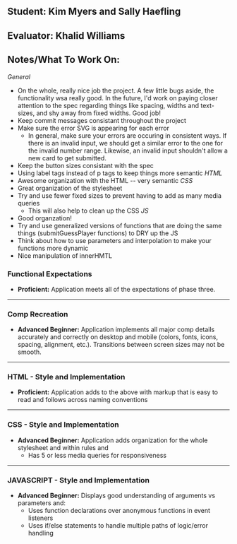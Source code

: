 ## Student: Kim Myers and Sally Haefling
## Evaluator: Khalid Williams 
## Notes/What To Work On:
*General*
* On the whole, really nice job the project. A few little bugs aside, the functionality wsa really good. In the future, I'd work on paying closer attention to the spec regarding things like spacing, widths and text-sizes, and shy away from fixed widths. Good job!
* Keep commit messages consistant throughout the project 
* Make sure the error SVG is appearing for each error 
    * In general, make sure your errors are occuring in consistent ways. If there is an invalid input, we should get a similar error to the one for the invalid number range. Likewise, an invalid input shouldn't allow a new card to get submitted.
* Keep the button sizes consistant with the spec 
* Using label tags instead of p tags to keep things more semantic 
*HTML* 
* Awesome organization with the HTML -- very semantic 
*CSS*
* Great organization of the stylesheet
* Try and use fewer fixed sizes to prevent having to add as many media queries 
    * This will also help to clean up the CSS 
*JS*
* Good organzation!
* Try and use generalized versions of functions that are doing the same things (submitGuessPlayer functions) to DRY up the JS 
* Think about how to use parameters and interpolation to make your functions more dynamic 
* Nice manipulation of innerHMTL 


### Functional Expectations

* __Proficient:__ Application meets all of the expectations of phase three.

------------------------------------------------------------------

### Comp Recreation

* __Advanced Beginner:__ Application implements all major comp details accurately and correctly on desktop and mobile (colors, fonts, icons, spacing, alignment,  etc.). Transitions between screen sizes may not be smooth.


------------------------------------------------------------------

### HTML - Style and Implementation


* __Proficient:__ Application adds to the above with markup that is easy to read and follows across naming conventions

------------------------------------------------------------------

### CSS - Style and Implementation

* __Advanced Beginner:__ Application adds organization for the whole stylesheet and within rules and
  * Has 5 or less media queries for responsiveness

------------------------------------------------------------------

### JAVASCRIPT - Style and Implementation

* __Advanced Beginner:__ Displays good understanding of arguments vs parameters and:
  * Uses function declarations over anonymous functions in event listeners
  * Uses if/else statements to handle multiple paths of logic/error handling
